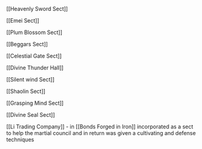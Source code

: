 
[[Heavenly Sword Sect]]

[[Emei Sect]]

[[Plum Blossom Sect]]

[[Beggars Sect]]

[[Celestial Gate Sect]]

[[Divine Thunder Hall]]

[[Silent wind Sect]]

[[Shaolin Sect]] 

[[Grasping Mind Sect]]

[[Divine Seal Sect]]

[[Li Trading Company]] - in [[Bonds Forged in Iron]] incorporated as a sect to help the martial council and in return was given a cultivating and defense techniques